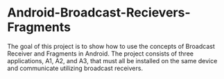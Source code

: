 # Android-Broadcast-Recievers-Fragments
The goal of this project is to show how to use the concepts of Broadcast Receiver and Fragments in Android. The project consists of three applications, A1, A2, and A3, that must all be installed on the same device and communicate utilizing broadcast receivers.
